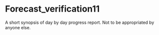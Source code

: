 # Forecast_verification11
A short synopsis of day by day progress report. Not to be appropriated by anyone else. 
